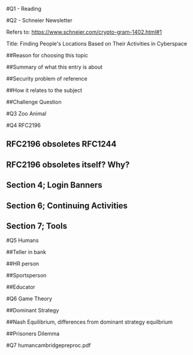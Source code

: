 #Q1 - Reading

#Q2 - Schneier Newsletter

Refers to:
https://www.schneier.com/crypto-gram-1402.html#1

Title: Finding People's Locations Based on Their Activities in Cyberspace

##Reason for choosing this topic

##Summary of what this entry is about

##Security problem of reference

##How it relates to the subject

##Challenge Question

#Q3 Zoo Animal


#Q4 RFC2196

## RFC2196 obsoletes RFC1244

## RFC2196 obsoletes itself? Why?

## Section 4; Login Banners

## Section 6; Continuing Activities

## Section 7; Tools

#Q5 Humans

##Teller in bank

##HR person

##Sportsperson

##Educator

#Q6 Game Theory

##Dominant Strategy

##Nash Equilibrium, differences from dominant strategy equilbrium

##Prisoners Dilemma

#Q7 humancambridgepreproc.pdf

